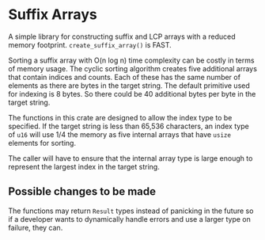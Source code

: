 # Suffix Arrays

A simple library for constructing suffix and LCP arrays with a reduced memory
footprint. `create_suffix_array()` is FAST.

Sorting a suffix array with O(n log n) time complexity can be costly in terms
of memory usage. The cyclic sorting algorithm creates five additional arrays
that contain indices and counts. Each of these has the same number of elements
as there are bytes in the target string. The default primitive used for indexing
is 8 bytes. So there could be 40 additional bytes per byte in the target string.

The functions in this crate are designed to allow the index type to be
specified. If the target string is less than 65,536 characters, an index type
of `u16` will use 1/4 the memory as five internal arrays that have `usize` 
elements for sorting.

The caller will have to ensure that the internal array type is large enough to
represent the largest index in the target string.

## Possible changes to be made

The functions may return `Result` types instead of panicking in the future so
if a developer wants to dynamically handle errors and use a larger type on 
failure, they can.